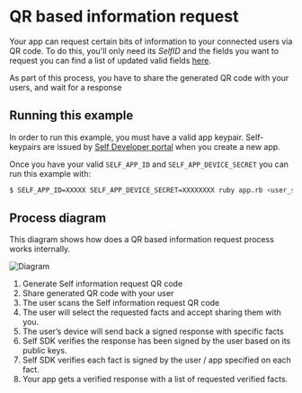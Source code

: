 # QR based information request

Your app can request certain bits of information to your connected users via QR code. To do this, you'll only need its _SelfID_ and the fields you want to request you can find a list of updated valid fields [here](https://github.com/selfid-net/selfid-gem/blob/main/lib/sources.rb).

As part of this process, you have to share the generated QR code with your users, and wait for a response

## Running this example

In order to run this example, you must have a valid app keypair. Self-keypairs are issued by [Self Developer portal](https://developer.selfid.net/) when you create a new app.

Once you have your valid `SELF_APP_ID` and `SELF_APP_DEVICE_SECRET` you can run this example with:

```bash
$ SELF_APP_ID=XXXXX SELF_APP_DEVICE_SECRET=XXXXXXXX ruby app.rb <user_self_id>
```

## Process diagram

This diagram shows how does a QR based information request process works internally.

![Diagram](https://static.joinself.com/images/fact_request_qr_diagram.png)


1. Generate Self information request QR code
2. Share generated QR code with your user
3. The user scans the Self information request QR code
4. The user will select the requested facts and accept sharing them with you.
5. The user’s device will send back a signed response with specific facts
6. Self SDK verifies the response has been signed by the user based on its public keys.
7. Self SDK verifies each fact is signed by the user / app specified on each fact.
8. Your app gets a verified response with a list of requested verified facts.


